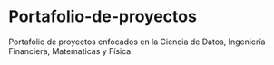 # Portafolio-de-proyectos
Portafolio de proyectos enfocados en la Ciencia de Datos, Ingeniería Financiera, Matematicas y Física.
